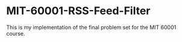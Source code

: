 # MIT-60001-RSS-Feed-Filter
This is my implementation of the final problem set for the MIT 60001 course.
